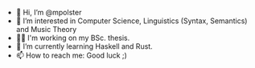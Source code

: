 - 👋 Hi, I’m @mpolster
- 👀 I’m interested in Computer Science, Linguistics (Syntax, Semantics) and Music Theory
- 👨‍🔬 I'm working on my BSc. thesis.
- 🌱 I’m currently learning Haskell and Rust.
- 📫 How to reach me: Good luck ;)

<!---
mpolster/mpolster is a ✨ special ✨ repository because its `README.md` (this file) appears on your GitHub profile.
You can click the Preview link to take a look at your changes.
--->
